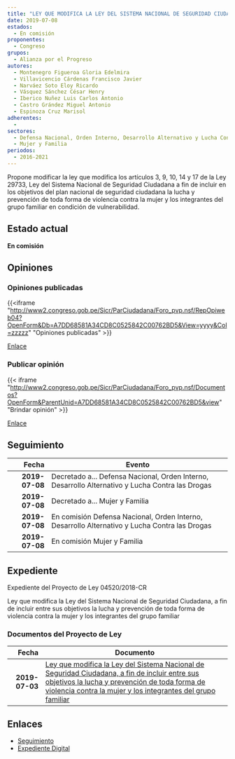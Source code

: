 ```yaml
---
title: "LEY QUE MODIFICA LA LEY DEL SISTEMA NACIONAL DE SEGURIDAD CIUDADANA, A FIN DE INCLUIR ENTRE SUS OBJETIVOS LA LUCHA Y PREVENCIÓN DE TODA FORMA DE VIOLENCIA CONTRA LA MUJER Y LOS INTEGRANTES DEL GRUPO FAMILIAR"
date: 2019-07-08
estados: 
  - En comisión
proponentes: 
  - Congreso
grupos: 
  - Alianza por el Progreso
autores: 
  - Montenegro Figueroa Gloria Edelmira
  - Villavicencio Cárdenas Francisco Javier
  - Narváez Soto Eloy Ricardo
  - Vásquez Sánchez César Henry
  - Iberico Nuñez Luis Carlos Antonio
  - Castro Grández Miguel Antonio
  - Espinoza Cruz Marisol
adherentes: 
  - 
sectores: 
  - Defensa Nacional, Orden Interno, Desarrollo Alternativo y Lucha Contra las Drogas
  - Mujer y Familia
periodos: 
  - 2016-2021
---
```


Propone modificar la ley que modifica los artículos 3, 9, 10, 14 y 17 de la Ley 29733, Ley del Sistema Nacional de Seguridad Ciudadana a fin de incluir en los objetivos del plan nacional de seguridad ciudadana la lucha y prevención de toda forma de violencia contra la mujer y los integrantes del grupo familiar en condición de vulnerabilidad.


## Estado actual

**En comisión**

## Opiniones

### Opiniones publicadas

{{<iframe "http://www2.congreso.gob.pe/Sicr/ParCiudadana/Foro_pvp.nsf/RepOpiweb04?OpenForm&Db=A7DD68581A34CD8C0525842C00762BD5&View=yyyy&Col=zzzzz" "Opiniones publicadas" >}}

[Enlace](http://www2.congreso.gob.pe/Sicr/ParCiudadana/Foro_pvp.nsf/RepOpiweb04?OpenForm&Db=A7DD68581A34CD8C0525842C00762BD5&View=yyyy&Col=zzzzz)
### Publicar opinión

{{< iframe "http://www2.congreso.gob.pe/Sicr/ParCiudadana/Foro_pvp.nsf/Documentos?OpenForm&ParentUnid=A7DD68581A34CD8C0525842C00762BD5&view" "Brindar opinión" >}}

[Enlace](http://www2.congreso.gob.pe/Sicr/ParCiudadana/Foro_pvp.nsf/Documentos?OpenForm&ParentUnid=A7DD68581A34CD8C0525842C00762BD5&view)

## Seguimiento

| Fecha | Evento |
|------:|--------|
| **2019-07-08** | Decretado a... Defensa Nacional, Orden Interno, Desarrollo Alternativo y Lucha Contra las Drogas|
| **2019-07-08** | Decretado a... Mujer y Familia|
| **2019-07-08** | En comisión Defensa Nacional, Orden Interno, Desarrollo Alternativo y Lucha Contra las Drogas|
| **2019-07-08** | En comisión Mujer y Familia|


## Expediente

Expediente del Proyecto de Ley 04520/2018-CR

Ley que modifica la Ley del Sistema Nacional de Seguridad Ciudadana, a fin de incluir entre sus objetivos la lucha y prevención de toda forma de violencia contra la mujer y los integrantes del grupo familiar


### Documentos del Proyecto de Ley

| Fecha | Documento |
|------:|--------|
| **2019-07-03** | [Ley que modifica la Ley del Sistema Nacional de Seguridad Ciudadana, a fin de incluir entre sus objetivos la lucha y prevención de toda forma de violencia contra la mujer y los integrantes del grupo familiar](http://www.leyes.congreso.gob.pe/Documentos/2016_2021/Proyectos_de_Ley_y_de_Resoluciones_Legislativas/PL0452020190703.pdf) |

## Enlaces 

- [Seguimiento](http://www2.congreso.gob.pe/Sicr/TraDocEstProc/CLProLey2016.nsf/f7fff46988ca05b1052578e100829cc7/b4612c80250b96460525842d005b7540?OpenDocument)
- [Expediente Digital](http://www2.congreso.gob.pe/Sicr/TraDocEstProc/CLProLey2016.nsf/f7fff46988ca05b1052578e100829cc7/b4612c80250b96460525842d005b7540?OpenDocument&Click=05257FB7005EB655.eb71d0cf91d8294e05256cdf006b5706/$Body/0.1C6C)
